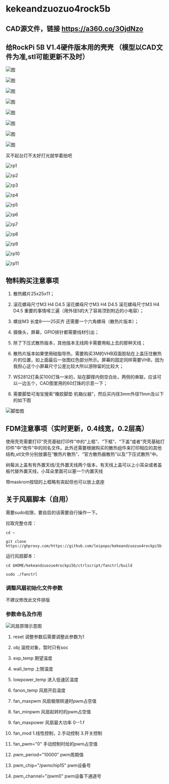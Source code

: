 # kekeandzuozuo4rock5b 

## CAD源文件，链接 https://a360.co/3OjdNzo

## 给RockPi 5B V1.4硬件版本用的壳壳 （模型以CAD文件为准,stl可能更新不及时）

![图](/img/P1.jpg "图")

![图](/img/P2.jpg "图")

![图](/img/P3.jpg "图")

![图](/img/P4.jpg "图")

![图](/img/P5.jpg "图")

![图](/img/P6.jpg "图")

![图](/img/P7.jpg "图")

![图](/img/P8.jpg "图")

买不起台灯不太好打光就举着拍吧

![rp1](/img/rp1.jpg "图")

![rp2](/img/rp2.jpg "图")

![rp3](/img/rp3.jpg "图")

![rp4](/img/rp4.jpg "图")

![rp5](/img/rp5.jpg "图")

![rp6](/img/rp6.jpg "图")

![rp7](/img/rp7.jpg "图")

![rp8](/img/rp8.jpg "图")

![rp9](/img/rp9.jpg "图")

![rp10](/img/rp10.jpg "图")

![rp11](/img/rp11.jpg "图")



## 物料购买注意事项

1. 散热鳍片25x25x11；

2. 滚花螺母尺寸M3 H4 D4.5
滚花螺母尺寸M3 H4 D4.5
滚花螺母尺寸M3 H4 D4.5
重要的事情嗦三遍（用外径5的大了容易顶到附近的小电容）；

3. 螺丝M3 长度8——25买齐 还需要一个六角螺母（散热片版本）；

4. 摄像头，屏幕，GPIO排针都需要线材引出；

5. 除了下压式散热版本，其他版本无线网卡需要用粘上去的那种天线；

6. 散热片版本如果使用硅脂导热，需要购买3M的VHB双面胶贴在上盖压住散热片的位置，如上面最后一张图红色部分所示。屏幕的固定同样需要VHB，因为我担心这个小屏幕尺寸公差比较大所以游隙留的比较大；

7. WS2812灯条买100灯珠一米的，贴在脚撑内侧空白处，两侧的串联，应该可以一边五个，CAD图里用的60灯珠的示意一下；

8. 需要脚垫可淘宝搜索“橡胶脚垫 机箱仪器”，然后买内径3mm外径11mm及以下的如下图

![脚垫图](/img/jiaodian.jpg "脚垫图")

## FDM注意事项（实时更新，0.4线宽，0.2层高）

使用壳壳需要打印“壳壳基础打印件”中的“上框”、“下框”、“下盖”或者“壳壳基础打印件”中“改件”中的同名文件。此外还需要根据购买的散热组件来打印相应的其他结构,stl文件分别放置在“散热片散热”、“官方散热器散热”以及“下压式散热”中。

树莓派上盖有有外置天线/无外置天线两个版本，有天线上盖可以上小耳朵或者盖板代替外置天线，小耳朵里面可以塞一个内置天线

带maskrom按钮的上框略有突起但也可以放上底座

## 关于风扇脚本（自用）

需要sudo权限，要自启的话需要自行操作一下。

拉取完整仓库：

```cd ~```

```git clone https://ghproxy.com/https://github.com/leipopo/kekeandzuozuo4rockpi5b```

运行风扇脚本：

```cd $HOME/kekeandzuozuo4rockpi5b/ctrlscript/fanctrl/build```

```sudo ./fanctrl```

### 调整风扇初始化文件参数

不建议修改此文件排版

### 参数命名及作用

![风扇原理示意图](/img/fan.jpg "风扇原理示意图")

1. reset 调整参数后需要调整此参数为1

2. obj 温控对象，暂时只有soc

3. exp_temp 期望温度

4. wall_temp 上限温度

5. lowpower_temp 进入低速区温度

6. fanon_temp 风扇开启温度
 
7. fan_maxpwm 风扇极限转速时pwm占空值

8. fan_minpwm 风扇起转时的pwm占空值

9. fan_maxpower 风扇最大功率 0--1.f

10. fan_mod 1.线性控制，2.手动控制 3.开关控制
 
11. fan_pwm="0" 手动控制时给的pwm占空值

12. pwm_period="10000" pwm周期值

13. pwm_chip="/pwmchip15" pwm设备号

14. pwm_channel="/pwm0" pwm设备下通道号
